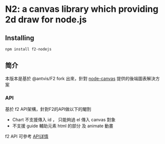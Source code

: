 # N2: a canvas library which providing 2d draw for node.js

## Installing

```
npm install f2-nodejs

```

## 简介

本版本是基於 @antvis/F2 fork 出來，針對 [node-canvas](https://github.com/Automattic/node-canvas) 提供的後端圖表解決方案


### API
基於 f2 API架構，針對F2的API做以下的閹割
* Chart 不支援傳入 id ， 只能夠過 el 傳入 canvas 對象
* 不支援 guide 輔助元素 html 的部分 及 animate 動畫


f2 API 可參考 [API详情](https://antv.alipay.com/zh-cn/f2/3.x/api/index.html)
